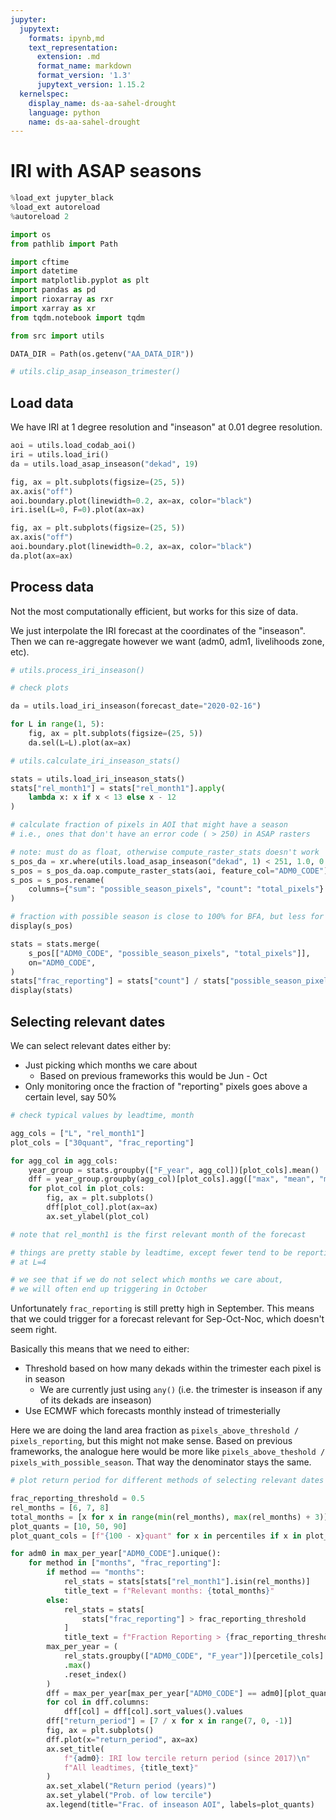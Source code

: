 ```yaml
---
jupyter:
  jupytext:
    formats: ipynb,md
    text_representation:
      extension: .md
      format_name: markdown
      format_version: '1.3'
      jupytext_version: 1.15.2
  kernelspec:
    display_name: ds-aa-sahel-drought
    language: python
    name: ds-aa-sahel-drought
---
```


# IRI with ASAP seasons

```python
%load_ext jupyter_black
%load_ext autoreload
%autoreload 2
```

```python
import os
from pathlib import Path

import cftime
import datetime
import matplotlib.pyplot as plt
import pandas as pd
import rioxarray as rxr
import xarray as xr
from tqdm.notebook import tqdm

from src import utils
```

```python
DATA_DIR = Path(os.getenv("AA_DATA_DIR"))
```

```python
# utils.clip_asap_inseason_trimester()
```

## Load data

We have IRI at 1 degree resolution and "inseason" at 0.01 degree resolution.

```python
aoi = utils.load_codab_aoi()
iri = utils.load_iri()
da = utils.load_asap_inseason("dekad", 19)
```

```python
fig, ax = plt.subplots(figsize=(25, 5))
ax.axis("off")
aoi.boundary.plot(linewidth=0.2, ax=ax, color="black")
iri.isel(L=0, F=0).plot(ax=ax)
```

```python
fig, ax = plt.subplots(figsize=(25, 5))
ax.axis("off")
aoi.boundary.plot(linewidth=0.2, ax=ax, color="black")
da.plot(ax=ax)
```

## Process data

Not the most computationally efficient, but works for this size of data.

We just interpolate the IRI forecast at the coordinates of the "inseason".
Then we can re-aggregate however we want (adm0, adm1, livelihoods zone, etc).

```python
# utils.process_iri_inseason()
```

```python
# check plots

da = utils.load_iri_inseason(forecast_date="2020-02-16")

for L in range(1, 5):
    fig, ax = plt.subplots(figsize=(25, 5))
    da.sel(L=L).plot(ax=ax)
```

```python
# utils.calculate_iri_inseason_stats()
```

```python
stats = utils.load_iri_inseason_stats()
stats["rel_month1"] = stats["rel_month1"].apply(
    lambda x: x if x < 13 else x - 12
)

# calculate fraction of pixels in AOI that might have a season
# i.e., ones that don't have an error code ( > 250) in ASAP rasters

# note: must do as float, otherwise compute_raster_stats doesn't work
s_pos_da = xr.where(utils.load_asap_inseason("dekad", 1) < 251, 1.0, 0.0)
s_pos = s_pos_da.oap.compute_raster_stats(aoi, feature_col="ADM0_CODE")
s_pos = s_pos.rename(
    columns={"sum": "possible_season_pixels", "count": "total_pixels"}
)

# fraction with possible season is close to 100% for BFA, but less for TCD and NER
display(s_pos)

stats = stats.merge(
    s_pos[["ADM0_CODE", "possible_season_pixels", "total_pixels"]],
    on="ADM0_CODE",
)
stats["frac_reporting"] = stats["count"] / stats["possible_season_pixels"]
display(stats)
```

## Selecting relevant dates

We can select relevant dates either by:

- Just picking which months we care about
  - Based on previous frameworks this would be Jun - Oct
- Only monitoring once the fraction of "reporting" pixels
goes above a certain level, say 50%

```python
# check typical values by leadtime, month

agg_cols = ["L", "rel_month1"]
plot_cols = ["30quant", "frac_reporting"]

for agg_col in agg_cols:
    year_group = stats.groupby(["F_year", agg_col])[plot_cols].mean()
    dff = year_group.groupby(agg_col)[plot_cols].agg(["max", "mean", "min"])
    for plot_col in plot_cols:
        fig, ax = plt.subplots()
        dff[plot_col].plot(ax=ax)
        ax.set_ylabel(plot_col)

# note that rel_month1 is the first relevant month of the forecast

# things are pretty stable by leadtime, except fewer tend to be reporting
# at L=4

# we see that if we do not select which months we care about,
# we will often end up triggering in October
```

Unfortunately `frac_reporting` is still pretty high in September.
This means that we could trigger for a forecast relevant for Sep-Oct-Noc,
which doesn't seem right.

Basically this means that we need to either:

- Threshold based on how many dekads within the trimester each pixel is in season
  - We are currently just using `any()` (i.e. the trimester is inseason
if any of its dekads are inseason)
- Use ECMWF which forecasts monthly instead of trimesterially

Here we are doing the land area fraction as `pixels_above_threshold / pixels_reporting`,
but this might not make sense. Based on previous frameworks, the analogue
here would be more like `pixels_above_theshold / pixels_with_possible_season`.
That way the denominator stays the same.

```python
# plot return period for different methods of selecting relevant dates

frac_reporting_threshold = 0.5
rel_months = [6, 7, 8]
total_months = [x for x in range(min(rel_months), max(rel_months) + 3)]
plot_quants = [10, 50, 90]
plot_quant_cols = [f"{100 - x}quant" for x in percentiles if x in plot_quants]

for adm0 in max_per_year["ADM0_CODE"].unique():
    for method in ["months", "frac_reporting"]:
        if method == "months":
            rel_stats = stats[stats["rel_month1"].isin(rel_months)]
            title_text = f"Relevant months: {total_months}"
        else:
            rel_stats = stats[
                stats["frac_reporting"] > frac_reporting_threshold
            ]
            title_text = f"Fraction Reporting > {frac_reporting_threshold}"
        max_per_year = (
            rel_stats.groupby(["ADM0_CODE", "F_year"])[percetile_cols]
            .max()
            .reset_index()
        )
        dff = max_per_year[max_per_year["ADM0_CODE"] == adm0][plot_quant_cols]
        for col in dff.columns:
            dff[col] = dff[col].sort_values().values
        dff["return_period"] = [7 / x for x in range(7, 0, -1)]
        fig, ax = plt.subplots()
        dff.plot(x="return_period", ax=ax)
        ax.set_title(
            f"{adm0}: IRI low tercile return period (since 2017)\n"
            f"All leadtimes, {title_text}"
        )
        ax.set_xlabel("Return period (years)")
        ax.set_ylabel("Prob. of low tercile")
        ax.legend(title="Frac. of inseason AOI", labels=plot_quants)
```
